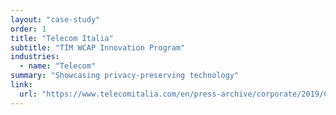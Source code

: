 ```yaml
---
layout: "case-study"
order: 1
title: "Telecom Italia"
subtitle: "TIM WCAP Innovation Program"
industries:
  - name: "Telecom"
summary: "Showcasing privacy-preserving technology"
link: 
  url: "https://www.telecomitalia.com/en/press-archive/corporate/2019/CS-TIM-WCAP-MWC.html"
---
```

